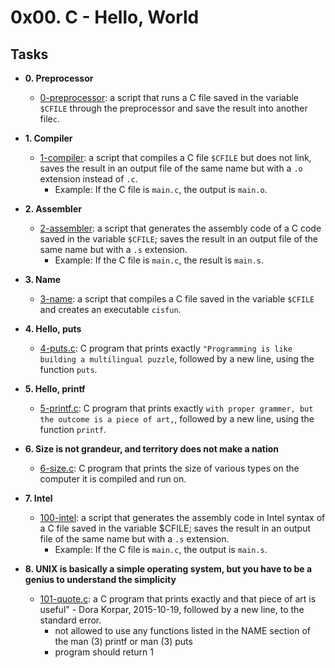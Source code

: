 # 0x00. C - Hello, World

## Tasks

* **0. Preprocessor**
  * [0-preprocessor](./0-preprocessor): a script that runs a C file saved in the variable `$CFILE` through the preprocessor and save the result into another file`c`.

* **1. Compiler**
  * [1-compiler](./1-compiler): a script that compiles a C file `$CFILE`  but does not link, saves the result in an output file of the same name but with a `.o` extension instead of `.c`.
    * Example: If the C file is `main.c`, the output is `main.o`.

* **2. Assembler**
  * [2-assembler](./2-assembler): a script that generates the assembly code of a C code saved in the variable `$CFILE`; saves the result in an output file of the same name but with a `.s` extension.
    * Example: If the C file is `main.c`, the result is `main.s`.

* **3. Name**
  * [3-name](./3-name): a script that compiles a C file saved in the variable `$CFILE` and creates an executable `cisfun`.


* **4. Hello, puts**
  * [4-puts.c](./4-puts.c): C program that prints exactly `"Programming is like building a multilingual puzzle`, followed by a new line, using the function `puts`.

* **5. Hello, printf**
  * [5-printf.c](./5-printf.c): C program that prints exactly `with proper grammer, but the outcome is a piece of art,`, followed by a new line, using the function `printf`.

* **6. Size is not grandeur, and territory does not make a nation**
  * [6-size.c](./6-size.c): C program that prints the size of various types on the computer it is compiled and run on.

* **7. Intel**
  * [100-intel](./100-intel): a script that generates the assembly code in Intel syntax of a C file saved in the variable $CFILE; saves the result in an output file of the same name but with a `.s` extension.
    * Example: If the C file is `main.c`, the output is `main.s`.

* **8. UNIX is basically a simple operating system, but you have to be a genius to understand the simplicity**
  * [101-quote.c](./101-quote.c): a C program that prints exactly and that piece of art is useful" - Dora Korpar, 2015-10-19, followed by a new line, to the standard error.
    * not allowed to use any functions listed in the NAME section of the man (3) printf or man (3) puts
    * program should return 1
